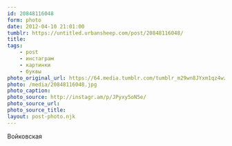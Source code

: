```yaml
---
id: 20848116048
form: photo
date: 2012-04-10 21:01:00
tumblr: https://untitled.urbansheep.com/post/20848116048/
title:
tags:
    - post
    - инстаграм
    - картинки
    - буквы
photo_original_url: https://64.media.tumblr.com/tumblr_m29wn8JYxm1qz4wzio1_640.jpg
photo: /media/20848116048.jpg
photo_caption: 
photo_source: http://instagr.am/p/JPyxy5oN5e/
photo_source_url:
photo_source_title:
layout: post-photo.njk
---
```


<p>Войковская</p>
